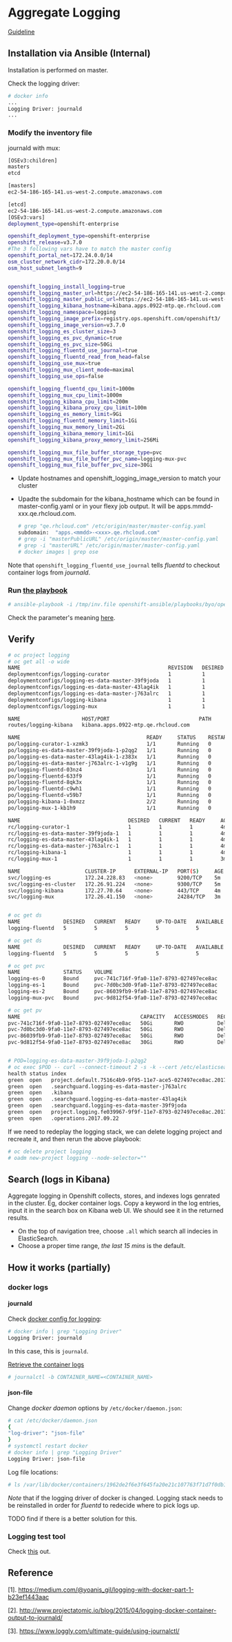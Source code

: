 # Aggregate Logging

[Guideline](https://docs.openshift.org/latest/install_config/aggregate_logging.html)

## Installation via Ansible (Internal)
Installation is performed on master.


Check the logging driver:

```sh
# docker info 
...
Logging Driver: journald
...
```

### Modify the inventory file

journald with mux:

```sh
[OSEv3:children]                               
masters                                        
etcd                                           

[masters]                                      
ec2-54-186-165-141.us-west-2.compute.amazonaws.com                                              

[etcd]                                         
ec2-54-186-165-141.us-west-2.compute.amazonaws.com                                              
[OSEv3:vars]                                   
deployment_type=openshift-enterprise                                                          

openshift_deployment_type=openshift-enterprise                                                
openshift_release=v3.7.0
#The 3 following vars have to match the master config
openshift_portal_net=172.24.0.0/14
osm_cluster_network_cidr=172.20.0.0/14
osm_host_subnet_length=9


openshift_logging_install_logging=true         
openshift_logging_master_url=https://ec2-54-186-165-141.us-west-2.compute.amazonaws.com:8443    
openshift_logging_master_public_url=https://ec2-54-186-165-141.us-west-2.compute.amazonaws.com:8443
openshift_logging_kibana_hostname=kibana.apps.0922-mtp.qe.rhcloud.com                              
openshift_logging_namespace=logging            
openshift_logging_image_prefix=registry.ops.openshift.com/openshift3/                         
openshift_logging_image_version=v3.7.0           
openshift_logging_es_cluster_size=3            
openshift_logging_es_pvc_dynamic=true          
openshift_logging_es_pvc_size=50Gi             
openshift_logging_fluentd_use_journal=true     
openshift_logging_fluentd_read_from_head=false 
openshift_logging_use_mux=true                 
openshift_logging_mux_client_mode=maximal      
openshift_logging_use_ops=false                

openshift_logging_fluentd_cpu_limit=1000m      
openshift_logging_mux_cpu_limit=1000m          
openshift_logging_kibana_cpu_limit=200m        
openshift_logging_kibana_proxy_cpu_limit=100m  
openshift_logging_es_memory_limit=9Gi          
openshift_logging_fluentd_memory_limit=1Gi     
openshift_logging_mux_memory_limit=2Gi         
openshift_logging_kibana_memory_limit=1Gi      
openshift_logging_kibana_proxy_memory_limit=256Mi                                             

openshift_logging_mux_file_buffer_storage_type=pvc                                            
openshift_logging_mux_file_buffer_pvc_name=logging-mux-pvc                                    
openshift_logging_mux_file_buffer_pvc_size=30Gi

```


* Update hostnames and openshift_logging_image_version to match your cluster
* Upadte the subdomain for the kibana_hostname which can be found in master-config.yaml or in your flexy job output.
  It will be apps.mmdd-xxx.qe.rhcloud.com.
  
  ```sh
  # grep "qe.rhcloud.com" /etc/origin/master/master-config.yaml 
  subdomain:  "apps.<mmdd>-<xxx>.qe.rhcloud.com"
  # grep -i "masterPublicURL" /etc/origin/master/master-config.yaml
  # grep -i "masterURL" /etc/origin/master/master-config.yaml
  # docker images | grep ose
  ```

Note that <code>openshift_logging_fluentd_use_journal</code> tells _fluentd_ to checkout container logs from _journald_.

### Run [the playbook](https://github.com/openshift/openshift-ansible/blob/master/playbooks/byo/openshift-cluster/openshift-logging.yml)

```sh
# ansible-playbook -i /tmp/inv.file openshift-ansible/playbooks/byo/openshift-cluster/openshift-logging.yml
```

Check the parameter's meaning [here](https://docs.openshift.org/latest/install_config/aggregate_logging.html#install-config-aggregate-logging).

## Verify

```sh
# oc project logging
# oc get all -o wide
NAME                                                REVISION   DESIRED   CURRENT   TRIGGERED BY
deploymentconfigs/logging-curator                   1          1         1         config
deploymentconfigs/logging-es-data-master-39f9joda   1          1         1         config
deploymentconfigs/logging-es-data-master-43lag4ik   1          1         1         config
deploymentconfigs/logging-es-data-master-j763alrc   1          1         1         config
deploymentconfigs/logging-kibana                    1          1         1         config
deploymentconfigs/logging-mux                       1          1         1         config

NAME                    HOST/PORT                             PATH      SERVICES         PORT      TERMINATION          WILDCARD
routes/logging-kibana   kibana.apps.0922-mtp.qe.rhcloud.com             logging-kibana   <all>     reencrypt/Redirect   None

NAME                                         READY     STATUS    RESTARTS   AGE       IP            NODE
po/logging-curator-1-xzmk3                   1/1       Running   0          4m        172.20.2.17   ip-172-31-21-185.us-west-2.compute.internal
po/logging-es-data-master-39f9joda-1-p2qg2   1/1       Running   0          4m        172.23.0.7    ip-172-31-5-234.us-west-2.compute.internal
po/logging-es-data-master-43lag4ik-1-z383x   1/1       Running   0          4m        172.21.0.5    ip-172-31-23-229.us-west-2.compute.internal
po/logging-es-data-master-j763alrc-1-v1g9g   1/1       Running   0          4m        172.20.0.6    ip-172-31-10-173.us-west-2.compute.internal
po/logging-fluentd-03nz4                     1/1       Running   0          3m        172.22.0.3    ip-172-31-5-155.us-west-2.compute.internal
po/logging-fluentd-633f9                     1/1       Running   0          3m        172.20.2.19   ip-172-31-21-185.us-west-2.compute.internal
po/logging-fluentd-8qk3x                     1/1       Running   0          3m        172.21.0.6    ip-172-31-23-229.us-west-2.compute.internal
po/logging-fluentd-c9wh1                     1/1       Running   0          3m        172.23.0.8    ip-172-31-5-234.us-west-2.compute.internal
po/logging-fluentd-v59b7                     1/1       Running   0          3m        172.20.0.7    ip-172-31-10-173.us-west-2.compute.internal
po/logging-kibana-1-0xmzz                    2/2       Running   0          4m        172.20.2.15   ip-172-31-21-185.us-west-2.compute.internal
po/logging-mux-1-kb1h9                       1/1       Running   0          3m        172.20.2.20   ip-172-31-21-185.us-west-2.compute.internal

NAME                                   DESIRED   CURRENT   READY     AGE       CONTAINER(S)          IMAGE(S)                                                                                                                      SELECTOR
rc/logging-curator-1                   1         1         1         4m        curator               registry.ops.openshift.com/openshift3/logging-curator:v3.7.0                                                                  component=curator,deployment=logging-curator-1,deploymentconfig=logging-curator,logging-infra=curator,provider=openshift
rc/logging-es-data-master-39f9joda-1   1         1         1         4m        elasticsearch         registry.ops.openshift.com/openshift3/logging-elasticsearch:v3.7.0                                                            component=es,deployment=logging-es-data-master-39f9joda-1,deploymentconfig=logging-es-data-master-39f9joda,logging-infra=elasticsearch,provider=openshift
rc/logging-es-data-master-43lag4ik-1   1         1         1         4m        elasticsearch         registry.ops.openshift.com/openshift3/logging-elasticsearch:v3.7.0                                                            component=es,deployment=logging-es-data-master-43lag4ik-1,deploymentconfig=logging-es-data-master-43lag4ik,logging-infra=elasticsearch,provider=openshift
rc/logging-es-data-master-j763alrc-1   1         1         1         4m        elasticsearch         registry.ops.openshift.com/openshift3/logging-elasticsearch:v3.7.0                                                            component=es,deployment=logging-es-data-master-j763alrc-1,deploymentconfig=logging-es-data-master-j763alrc,logging-infra=elasticsearch,provider=openshift
rc/logging-kibana-1                    1         1         1         4m        kibana,kibana-proxy   registry.ops.openshift.com/openshift3/logging-kibana:v3.7.0,registry.ops.openshift.com/openshift3/logging-auth-proxy:v3.7.0   component=kibana,deployment=logging-kibana-1,deploymentconfig=logging-kibana,logging-infra=kibana,provider=openshift
rc/logging-mux-1                       1         1         1         3m        mux                   registry.ops.openshift.com/openshift3/logging-fluentd:v3.7.0                                                                  component=mux,deployment=logging-mux-1,deploymentconfig=logging-mux,logging-infra=mux,provider=openshift

NAME                     CLUSTER-IP      EXTERNAL-IP   PORT(S)     AGE       SELECTOR
svc/logging-es           172.24.228.83   <none>        9200/TCP    5m        component=es,provider=openshift
svc/logging-es-cluster   172.26.91.224   <none>        9300/TCP    5m        component=es,provider=openshift
svc/logging-kibana       172.27.70.64    <none>        443/TCP     4m        component=kibana,provider=openshift
svc/logging-mux          172.26.41.150   <none>        24284/TCP   3m        component=mux,provider=openshift


# oc get ds
NAME              DESIRED   CURRENT   READY     UP-TO-DATE   AVAILABLE   NODE-SELECTOR                AGE
logging-fluentd   5         5         5         5            5           logging-infra-fluentd=true   8m

# oc get ds
NAME              DESIRED   CURRENT   READY     UP-TO-DATE   AVAILABLE   NODE-SELECTOR                AGE
logging-fluentd   5         5         5         5            5           logging-infra-fluentd=true   8m

# oc get pvc
NAME              STATUS    VOLUME                                     CAPACITY   ACCESSMODES   STORAGECLASS   AGE
logging-es-0      Bound     pvc-741c716f-9fa0-11e7-8793-027497ece8ac   50Gi       RWO           gp2            9m
logging-es-1      Bound     pvc-7d0bc3d0-9fa0-11e7-8793-027497ece8ac   50Gi       RWO           gp2            9m
logging-es-2      Bound     pvc-86039fb9-9fa0-11e7-8793-027497ece8ac   50Gi       RWO           gp2            9m
logging-mux-pvc   Bound     pvc-9d812f54-9fa0-11e7-8793-027497ece8ac   30Gi       RWO           gp2            8m

# oc get pv
NAME                                       CAPACITY   ACCESSMODES   RECLAIMPOLICY   STATUS    CLAIM                     STORAGECLASS   REASON    AGE
pvc-741c716f-9fa0-11e7-8793-027497ece8ac   50Gi       RWO           Delete          Bound     logging/logging-es-0      gp2                      10m
pvc-7d0bc3d0-9fa0-11e7-8793-027497ece8ac   50Gi       RWO           Delete          Bound     logging/logging-es-1      gp2                      10m
pvc-86039fb9-9fa0-11e7-8793-027497ece8ac   50Gi       RWO           Delete          Bound     logging/logging-es-2      gp2                      9m
pvc-9d812f54-9fa0-11e7-8793-027497ece8ac   30Gi       RWO           Delete          Bound     logging/logging-mux-pvc   gp2                      9m


# POD=logging-es-data-master-39f9joda-1-p2qg2
# oc exec $POD -- curl --connect-timeout 2 -s -k --cert /etc/elasticsearch/secret/admin-cert --key /etc/elasticsearch/secret/admin-key https://logging-es:9200/_cat/indices?v
health status index                                                           pri rep docs.count docs.deleted store.size pri.store.size 
green  open   project.default.7516c4b9-9f95-11e7-ace5-027497ece8ac.2017.09.22   1   0      18099            0     17.1mb         17.1mb 
green  open   .searchguard.logging-es-data-master-j763alrc                      1   2          5            0     91.3kb         30.4kb 
green  open   .kibana                                                           1   0          1            0      3.1kb          3.1kb 
green  open   .searchguard.logging-es-data-master-43lag4ik                      1   2          5            0     91.3kb         30.4kb 
green  open   .searchguard.logging-es-data-master-39f9joda                      1   2          5            0     91.3kb         30.4kb 
green  open   project.logging.fe039967-9f9f-11e7-8793-027497ece8ac.2017.09.22   1   0        711            0    738.1kb        738.1kb 
green  open   .operations.2017.09.22                                            1   0      25688            0       13mb           13mb 

```

If we need to redeplay the logging stack, we can delete logging project and recreate it, and then rerun the above playbook:

```sh
# oc delete project logging
# oadm new-project logging --node-selector=""
```

## Search (logs in Kibana)
Aggregate logging in Openshift collects, stores, and indexes logs genrated in the cluster. Eg, docker container logs.
Copy a keyword in the log entries, input it in the search box on Kibana web UI. We should see it in the returned results.

* On the top of navigation tree, choose <code>.all</code> which search all indecies in ElasticSearch.
* Choose a proper time range, *the last 15 mins* is the default.



## How it works (partially)

### docker logs

#### journald
Check [docker config for logging](https://docs.docker.com/engine/admin/logging/overview/#supported-logging-drivers):

```sh
# docker info | grep "Logging Driver"
Logging Driver: journald
```

In this case, this is <code>journald</code>.

[Retrieve the container logs](https://docs.docker.com/engine/admin/logging/journald/#retrieving-log-messages-with-journalctl)

```sh
# journalctl -b CONTAINER_NAME=<CONTAINER_NAME>
```

#### json-file

Change _docker daemon_ options by <code>/etc/docker/daemon.json</code>:

```sh
# cat /etc/docker/daemon.json 
{
"log-driver": "json-file"
}
# systemctl restart docker
# docker info | grep "Logging Driver"
Logging Driver: json-file
```
Log file locations:

```sh
# ls /var/lib/docker/containers/1962de2f6e3f645fa20e21c107763f71d7f0db1fce9e82021b79a68d043be35a/1962de2f6e3f645fa20e21c107763f71d7f0db1fce9e82021b79a68d043be35a-json.log
```

*Note* that if the logging driver of docker is changed. Logging stack needs to be reinstalled in order for _fluentd_ to redecide where to pick logs up. 

TODO find if there is a better solution for this.


### Logging test tool
Check [this](https://github.com/openshift/svt/blob/master/openshift_scalability/content/logtest/ocp_logtest-README.md)
out.

## Reference

[1]. https://medium.com/@yoanis_gil/logging-with-docker-part-1-b23ef1443aac

[2]. http://www.projectatomic.io/blog/2015/04/logging-docker-container-output-to-journald/

[3]. https://www.loggly.com/ultimate-guide/using-journalctl/
